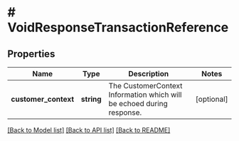 # # VoidResponseTransactionReference

## Properties

Name | Type | Description | Notes
------------ | ------------- | ------------- | -------------
**customer_context** | **string** | The CustomerContext Information which will be echoed during response. | [optional]

[[Back to Model list]](../../README.md#models) [[Back to API list]](../../README.md#endpoints) [[Back to README]](../../README.md)
